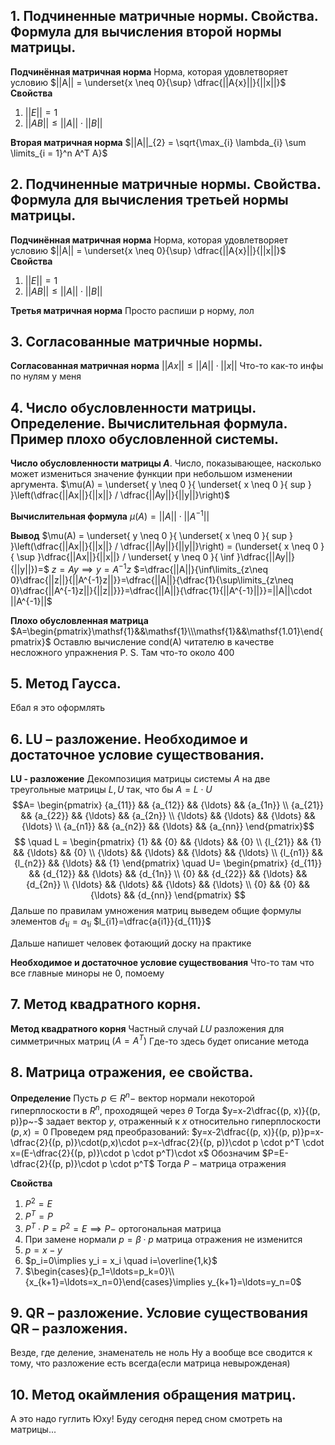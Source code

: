 
## 1.	Подчиненные матричные нормы. Свойства. Формула для вычисления второй нормы матрицы.

**Подчинённая матричная норма**
	Норма, которая удовлетворяет условию $||A|| = \underset{x \neq 0}{\sup} \dfrac{||A{x}||}{||x||}$
**Свойства**
1. $||E|| = 1$
2. $||AB|| \le ||A|| \cdot ||B||$

**Вторая матричная норма**
$||A||_{2} = \sqrt{\max_{i} \lambda_{i} \sum \limits_{i = 1}^n A^T A}$

## 2.	Подчиненные матричные нормы. Свойства. Формула для вычисления третьей нормы матрицы.

**Подчинённая матричная норма**
	Норма, которая удовлетворяет условию $||A|| = \underset{x \neq 0}{\sup} \dfrac{||A{x}||}{||x||}$
**Свойства**
1. $||E|| = 1$
2. $||AB|| \le ||A|| \cdot ||B||$

**Третья матричная норма**
Просто распиши p норму, лол

## 3.	Согласованные матричные нормы.

**Согласованная матричная норма**
	$||Ax||\le||A||\cdot||x||$
Что-то как-то инфы по нулям у меня
## 4.	Число обусловленности матрицы. Определение. Вычислительная формула. Пример плохо обусловленной системы.

**Число обусловленности матрицы $A$**.
	Число, показывающее, насколько может измениться значение функции при небольшом изменении аргумента.
	$\mu(A) = \underset{ y \neq 0 }{ \underset{ x \neq 0 }{ sup } }\left(\dfrac{||Ax||}{||x||} / \dfrac{||Ay||}{||y||}\right)$

**Вычислительная формула**
	$\mu(A) = ||A||\cdot ||A^{-1}||$

**Вывод**
	$\mu(A) = \underset{ y \neq 0 }{ \underset{ x \neq 0 }{ sup } }\left(\dfrac{||Ax||}{||x||} / \dfrac{||Ay||}{||y||}\right) = (\underset{ x \neq 0 }{ \sup }\dfrac{||Ax||}{||x||} / \underset{ y \neq 0 }{ \inf }\dfrac{||Ay||}{||y||})=$
	$z=Ay\implies y=A^{-1}z$
	$=\dfrac{||A||}{\inf\limits_{z\neq 0}\dfrac{||z||}{||A^{-1}z||}}=\dfrac{||A||}{\dfrac{1}{\sup\limits_{z\neq 0}\dfrac{||A^{-1}z||}{||z||}}}=\dfrac{||A||}{\dfrac{1}{||A^{-1}||}}=||A||\cdot ||A^{-1}||$

**Плохо обусловленная матрица**
	$A=\begin{pmatrix}\mathsf{1}&&\mathsf{1}\\\mathsf{1}&&\mathsf{1.01}\end{pmatrix}$
	Оставлю вычисление $\mathsf{cond(A)}$ читателю в качестве несложного упражнения
	P. S. Там что-то около 400

## 5.	Метод Гаусса.

Ебал я это оформлять

## 6.	LU – разложение. Необходимое и достаточное условие существования.

**LU - разложение**
	Декомпозиция матрицы системы $A$ на две треугольные матрицы $L, U$ так, что бы $A=L\cdot U$
	$$A=
	\begin{pmatrix}
	{a_{11}} && {a_{12}} && {\ldots} && {a_{1n}} \\
	{a_{21}} && {a_{22}} && {\ldots} && {a_{2n}} \\
	{\ldots} && {\ldots} && {\ldots} && {\ldots} \\
	{a_{n1}} && {a_{n2}} && {\ldots} && {a_{nn}} 
	\end{pmatrix}$$
	$$
	\quad L =
	\begin{pmatrix}
	{1} && {0} && {\ldots} && {0} \\
	{l_{21}} && {1} && {\ldots} && {0} \\
	{\ldots} && {\ldots} && {\ldots} && {\ldots} \\
	{l_{n1}} && {l_{n2}} && {\ldots} && {1} 
	\end{pmatrix}
	\quad U=
	\begin{pmatrix}
	{d_{11}} && {d_{12}} && {\ldots} && {d_{1n}} \\
	{0} && {d_{22}} && {\ldots} && {d_{2n}} \\
	{\ldots} && {\ldots} && {\ldots} && {\ldots} \\
	{0} && {0} && {\ldots} && {d_{nn}} 
	\end{pmatrix} 
	$$
	Дальше по правилам умножения матриц выведем общие формулы элементов
	$d_{1i}=a_{1i}$
	$l_{i1}=\dfrac{a{i1}}{d_{11}}$

Дальше напишет человек фотающий доску на практике

**Необходимое и достаточное условие существования**
	Что-то там что все главные миноры не 0, помоему
## 7.	Метод квадратного корня.
**Метод квадратного корня**
	Частный случай $LU$ разложения для симметричных матриц $(A=A^T)$
	Где-то здесь будет описание метода 

## 8.	Матрица отражения, ее свойства.
**Определение**
	Пусть $p\in R^n-$ вектор нормали некоторой гиперплоскости в $R^n$, проходящей через $\theta$
	Тогда $y=x-2\dfrac{(p, x)}{(p, p)}p~-$ задает вектор $y$, отраженный к $x$ относительно гиперплоскости $(p, x)=0$
	Проведем ряд преобразований:
	$y=x-2\dfrac{(p, x)}{(p, p)}p=x-\dfrac{2}{(p, p)}\cdot(p,x)\cdot p=x-\dfrac{2}{(p, p)}\cdot p \cdot p^T \cdot x=(E-\dfrac{2}{(p, p)}\cdot p \cdot p^T)\cdot x$
	Обозначим $P=E-\dfrac{2}{(p, p)}\cdot p \cdot p^T$
	Тогда $P~-$ матрица отражения

**Свойства**
1. $P^2=E$
2. $P^T=P$
3. $P^T\cdot P = P^2=E\implies P-$ ортогональная матрица
4. При замене нормали $p=\beta\cdot p$ матрица отражения не изменится
5. $p=x-y$
6. $p_i=0\implies y_i = x_i \quad i=\overline{1,k}$
7. $\begin{cases}{p_1=\ldots=p_k=0}\\ {x_{k+1}=\ldots=x_n=0}\end{cases}\implies y_{k+1}=\ldots=y_n=0$

## 9.	QR – разложение. Условие существования QR – разложения.

Везде, где деление, знаменатель не ноль
Ну а вообще все сводится к тому, что разложение есть всегда(если матрица невырожденая)

## 10.	Метод окаймления обращения матриц.
А это надо гуглить
Юху!
Буду сегодня перед сном смотреть на матрицы...
